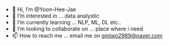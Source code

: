 - 👋 Hi, I’m @Yoon-Hee-Jae
- 👀 I’m interested in ... data analystic
- 🌱 I’m currently learning ... NLP, ML, DL etc..
- 💞️ I’m looking to collaborate on ... place where i need
- 📫 How to reach me ... email me on gmlwo2969@naver.com

<!---
Yoon-Hee-Jae/Yoon-Hee-Jae is a ✨ special ✨ repository because its `README.md` (this file) appears on your GitHub profile.
You can click the Preview link to take a look at your changes.
--->
